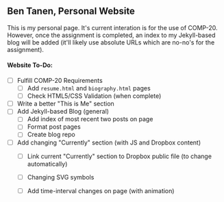 ## Ben Tanen, Personal Website

This is my personal page. It's current interation is for the use of COMP-20. However, once the assignment is completed, an index to my Jekyll-based blog will be added (it'll likely use absolute URLs which are no-no's for the assignment).

#### Website To-Do:

- [ ] Fulfill COMP-20 Requirements
	- [ ] Add `resume.html` and `biography.html` pages
	- [ ] Check HTML5/CSS Validation (when complete)
- [ ] Write a better "This is Me" section
- [ ] Add Jekyll-based Blog (general)
	- [ ] Add index of most recent two posts on page
	- [ ] Format post pages
	- [ ] Create blog repo
- [ ] Add changing "Currently" section (with JS and Dropbox content)
	- [ ] Link current "Currently" section to Dropbox public file (to change automatically) 
	- [ ] Changing SVG symbols
	- [ ] Add time-interval changes on page (with animation)



